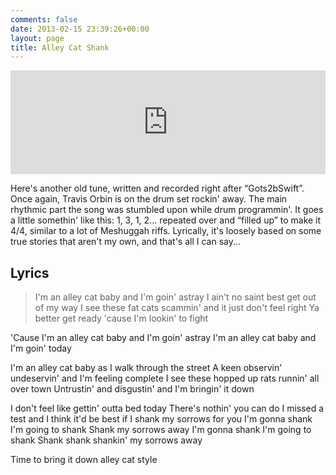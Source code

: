 ```yaml
---
comments: false
date: 2013-02-15 23:39:26+00:00
layout: page
title: Alley Cat Shank
---
```


<iframe width="100%" height="166" scrolling="no" frameborder="no" src="https://w.soundcloud.com/player/?url=https%3A//api.soundcloud.com/tracks/19052779&amp;color=ff5500&amp;auto_play=false&amp;hide_related=false&amp;show_comments=true&amp;show_user=true&amp;show_reposts=false"></iframe>


Here's another old tune, written and recorded right after “Gots2bSwift”. Once
again, Travis Orbin is on the drum set rockin' away. The main rhythmic part the
song was stumbled upon while drum programmin'. It goes a little somethin' like
this: 1, 3, 1, 2... repeated over and “filled up” to make it 4/4, similar to a
lot of Meshuggah riffs. Lyrically, it's loosely based on some true stories that
aren't my own, and that's all I can say...


## Lyrics

>I'm an alley cat baby and I'm goin' astray
I ain't no saint best get out of my way
I see these fat cats scammin' and it just don't feel right
Ya better get ready 'cause I'm lookin' to fight
>
'Cause I'm an alley cat baby and I'm goin' astray
I'm an alley cat baby and I'm goin' today
>
I'm an alley cat baby as I walk through the street
A keen observin' undeservin' and I'm feeling complete
I see these hopped up rats runnin' all over town
Untrustin' and disgustin' and I'm bringin' it down
>
I don't feel like gettin' outta bed today
There's nothin' you can do
I missed a test and I think it'd be best if I shank my sorrows for you
I'm gonna shank
I'm going to shank
Shank my sorrows away
I'm gonna shank
I'm going to shank
Shank shank shankin' my sorrows away
>
Time to bring it down alley cat style
